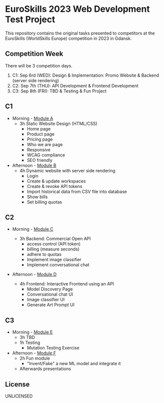 # EuroSkills 2023 Web Development Test Project

This repository contains the original tasks presented to competitors at the EuroSkills (WorldSkills Europe) competition
in 2023 in Gdansk. 

## Competition Week

There will be 3 competition days.

1. C1: Sep 6rd (WED): Design & Implementation: Promo Website & Backend (server side rendering)
2. C2: Sep 7th (THU): API Development & Frontend Development
3. C3: Sep 8th (FRI): TBD & Testing & Fun Project


## C1

* Morning - [Module A](src/modules/module-a/README.md)
  * 3h Static Website Design (HTML/CSS)
    * Home page
    * Product page
    * Pricing page
    * Who we are page
    * Responsive
    * WCAG compliance
    * SEO friendly
* Afternoon - [Module B](src/modules/module-b/README.md)
  * 4h Dynamic website with server side rendering
    * Login
    * Create & update workspaces
    * Create & revoke API tokens
    * Import historical data from CSV file into database
    * Show bills
    * Set billing quotas

## C2

* Morning - [Module C](src/modules/module-c/README.md)
  * 3h Backend: Commercial Open API
    * access control (API token)
    * billing (measure seconds)
    * adhere to quotas
    * Implement image classifier
    * Implement conversational chat

* Afternoon - [Module D](src/modules/module-d/README.md)
  * 4h Frontend: Interactive Frontend using an API
    * Model Discovery Page
    * Conversational chat UI
    * Image classifier UI
    * Generate Art Prompt UI

## C3

* Morning - [Module E](src/modules/module-e/README.md)
  * 3h TBD
  * 1h Testing
    * Mutation Testing Exercise
* Afternoon - [Module F](src/modules/module-f/README.md)
  * 2h Fun module
    * "Invent/Fake" a new ML model and integrate it
  * Afterwards presentations

## License

UNLICENSED
